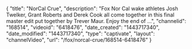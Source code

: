 {
    "title": "NorCal Crue",
    "description": "Fox Nor Cal wake athletes Josh Twelker, Grant Roberts and Derek Cook all come together in this final master edit put together by Trever Maur. Enjoy the end of ...",
    "channelid": "168514",
    "videoid": "6418476",
    "date_created": "1443717340",
    "date_modified": "1443717340",
    "type": "captivate",
    "layout": "channelVideo",
    "url": "\/fox\/norcal-crue\/168514-6418476"
}